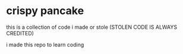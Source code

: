 # crispy pancake
this is a collection of code i made or stole (STOLEN CODE IS ALWAYS CREDITED)

i made this repo to learn coding